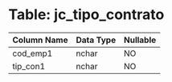 # Table: jc_tipo_contrato

| Column Name | Data Type | Nullable |
|-------------|-----------|----------|
| cod_emp1 | nchar | NO |
| tip_con1 | nchar | NO |
